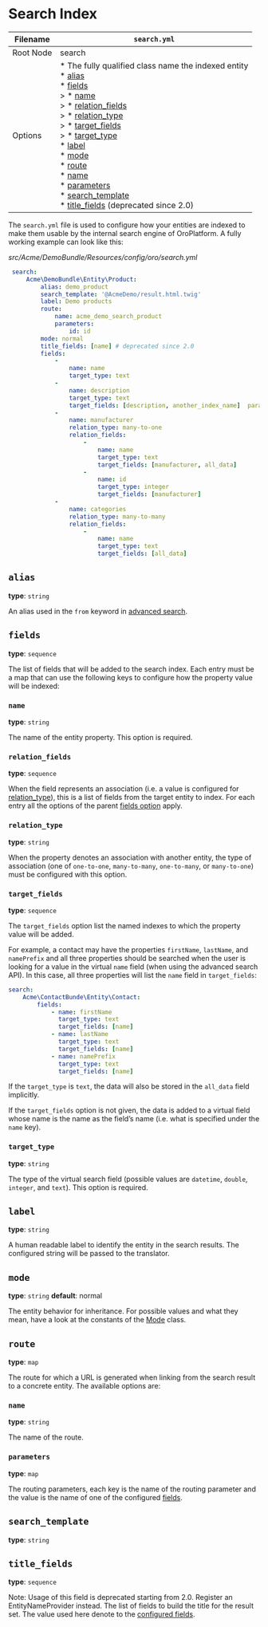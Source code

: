 # Search Index

| Filename   | `search.yml`                                                                                                                                                                                                                                                                                                                                                                                                                                                                       |
|------------|------------------------------------------------------------------------------------------------------------------------------------------------------------------------------------------------------------------------------------------------------------------------------------------------------------------------------------------------------------------------------------------------------------------------------------------------------------------------------------|
| Root Node  | search                                                                                                                                                                                                                                                                                                                                                                                                                                                                             |
| Options    | * The fully qualified class name the indexed entity<br/>  \* [alias]()<br/>  \* [fields]()<br/>  > * [name](#reference-format-search-fields-name)<br/>  > * [relation_fields]()<br/>  > * [relation_type]()<br/>  > * [target_fields]()<br/>  > * [target_type]()<br/>  * [label]()<br/>  * [mode]()<br/>  * [route]()<br/>    * [name](#reference-format-search-route-name)<br/>    * [parameters]()<br/>  * [search_template]()<br/>  * [title_fields]()  (deprecated since 2.0) |

The `search.yml` file is used to configure how your entities are indexed to make them usable by
the internal search engine of OroPlatform. A fully working example can look like this:

*src/Acme/DemoBundle/Resources/config/oro/search.yml*
```yaml
 search:
     Acme\DemoBundle\Entity\Product:
         alias: demo_product
         search_template: '@AcmeDemo/result.html.twig'
         label: Demo products
         route:
             name: acme_demo_search_product
             parameters:
                 id: id
         mode: normal
         title_fields: [name] # deprecated since 2.0
         fields:
             -
                 name: name
                 target_type: text
             -
                 name: description
                 target_type: text
                 target_fields: [description, another_index_name]  parameter.
             -
                 name: manufacturer
                 relation_type: many-to-one
                 relation_fields:
                     -
                         name: name
                         target_type: text
                         target_fields: [manufacturer, all_data]
                     -
                         name: id
                         target_type: integer
                         target_fields: [manufacturer]
             -
                 name: categories
                 relation_type: many-to-many
                 relation_fields:
                     -
                         name: name
                         target_type: text
                         target_fields: [all_data]
```

## `alias`

**type**: `string`

An alias used in the `from` keyword in [advanced search](../../../api/advanced-search.md#advanced-search-api).

<a id="reference-format-search-fields"></a>

## `fields`

**type**: `sequence`

The list of fields that will be added to the search index. Each entry must be a map that can use
the following keys to configure how the property value will be indexed:

<a id="reference-format-search-fields-name"></a>

### `name`

**type**: `string`

The name of the entity property. This option is required.

### `relation_fields`

**type**: `sequence`

When the field represents an association (i.e. a value is configured for [relation_type]()), this is
a list of fields from the target entity to index. For each entry all the options of the parent
[fields option](#reference-format-search-fields) apply.

### `relation_type`

**type**: `string`

When the property denotes an association with another entity, the type of association (one of
`one-to-one`, `many-to-many`, `one-to-many`, or `many-to-one`) must be configured with this
option.

### `target_fields`

**type**: `sequence`

The `target_fields` option list the named indexes to which the property value will be added.

For example, a contact may have the properties `firstName`, `lastName`, and `namePrefix` and
all three properties should be searched when the user is looking for a value in the virtual
`name` field (when using the advanced search API). In this case, all three properties will list
the `name` field in `target_fields`:

```yaml
search:
    Acme\ContactBunde\Entity\Contact:
        fields:
            - name: firstName
              target_type: text
              target_fields: [name]
            - name: lastName
              target_type: text
              target_fields: [name]
            - name: namePrefix
              target_type: text
              target_fields: [name]
```

If the `target_type` is `text`, the data will also be stored in the `all_data` field
implicitly.

If the `target_fields` option is not given, the data is added to a virtual field whose name is
the name as the field’s name (i.e. what is specified under the `name` key).

### `target_type`

**type**: `string`

The type of the virtual search field (possible values are `datetime`, `double`, `integer`,
and `text`). This option is required.

## `label`

**type**: `string`

A human readable label to identify the entity in the search results. The configured string will be
passed to the translator.

## `mode`

**type**: `string` **default**: normal

The entity behavior for inheritance. For possible values and what they mean, have a look at the
constants of the <a href="https://github.com/oroinc/platform/blob/5.0/src/Oro/Bundle/SearchBundle/Query/Mode.php" target="_blank">Mode</a> class.

<a id="reference-format-search-route-name"></a>

## `route`

**type**: `map`

The route for which a URL is generated when linking from the search result to a concrete entity.
The available options are:

### `name`

**type**: `string`

The name of the route.

### `parameters`

**type**: `map`

The routing parameters, each key is the name of the routing parameter and the value is the name of
one of the configured [fields](#reference-format-search-fields).

## `search_template`

**type**: `string`

## `title_fields`

**type**: `sequence`

Note: Usage of this field is deprecated starting from 2.0. Register an EntityNameProvider instead.
The list of fields to build the title for the result set. The value used here denote to the
[configured fields](#reference-format-search-fields).

<!-- Frontend -->
